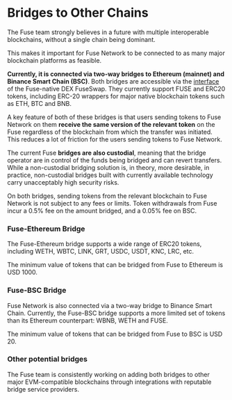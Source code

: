 # Bridges to Other Chains

The Fuse team strongly believes in a future with multiple interoperable blockchains, without a single chain being dominant.

This makes it important for Fuse Network to be connected to as many major blockchain platforms as feasible. 

**Currently, it is connected via two-way bridges to Ethereum (mainnet) and Binance Smart Chain (BSC)**. Both bridges are accessible via the [interface](https://fuseswap.com/#/bridge) of the Fuse-native DEX FuseSwap. They currently support FUSE and ERC20 tokens, including ERC-20 wrappers for major native blockchain tokens such as ETH, BTC and BNB.

A key feature of both of these bridges is that users sending tokens to Fuse Network on them **receive the same version of the relevant token** on the Fuse regardless of the blockchain from which the transfer was initiated. This reduces a lot of friction for the users sending tokens to Fuse Network.

The current Fuse **bridges are also custodial**, meaning that the bridge operator are in control of the funds being bridged and can revert transfers. While a non-custodial bridging solution is, in theory, more desirable, in practice, non-custodial bridges built with currently available technology carry unacceptably high security risks.

On both bridges, sending tokens from the relevant blockchain to Fuse Network is not subject to any fees or limits. Token withdrawals from Fuse incur a 0.5% fee on the amount bridged, and a 0.05% fee on BSC.   

### Fuse-Ethereum Bridge

The Fuse-Ethereum bridge supports a wide range of ERC20 tokens, including WETH, WBTC, LINK, GRT, USDC, USDT, KNC, LRC, etc. 

The minimum value of tokens that can be bridged from Fuse to Ethereum is USD 1000.

### Fuse-BSC Bridge  

Fuse Network is also connected via a two-way bridge to Binance Smart Chain. Currently, the Fuse-BSC bridge supports a more limited set of tokens than its Ethereum counterpart: WBNB, WETH and FUSE.

The minimum value of tokens that can be bridged from Fuse to BSC is USD 20.

### Other potential bridges

The Fuse team is consistently working on adding both bridges to other major EVM-compatible blockchains through integrations with reputable bridge service providers.  
